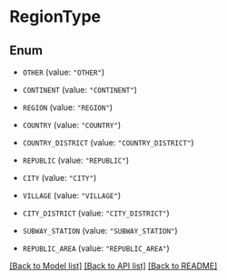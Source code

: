 # RegionType

## Enum


* `OTHER` (value: `"OTHER"`)

* `CONTINENT` (value: `"CONTINENT"`)

* `REGION` (value: `"REGION"`)

* `COUNTRY` (value: `"COUNTRY"`)

* `COUNTRY_DISTRICT` (value: `"COUNTRY_DISTRICT"`)

* `REPUBLIC` (value: `"REPUBLIC"`)

* `CITY` (value: `"CITY"`)

* `VILLAGE` (value: `"VILLAGE"`)

* `CITY_DISTRICT` (value: `"CITY_DISTRICT"`)

* `SUBWAY_STATION` (value: `"SUBWAY_STATION"`)

* `REPUBLIC_AREA` (value: `"REPUBLIC_AREA"`)


[[Back to Model list]](../README.md#documentation-for-models) [[Back to API list]](../README.md#documentation-for-api-endpoints) [[Back to README]](../README.md)


